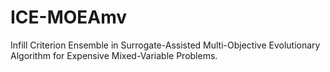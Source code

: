# ICE-MOEAmv
Infill Criterion Ensemble in Surrogate-Assisted Multi-Objective Evolutionary Algorithm for Expensive Mixed-Variable Problems.